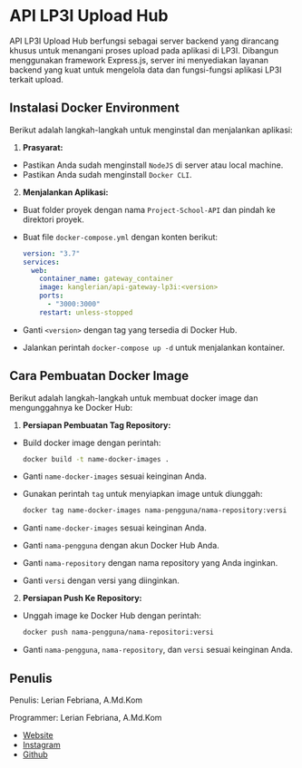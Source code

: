 # API LP3I Upload Hub

API LP3I Upload Hub berfungsi sebagai server backend yang dirancang khusus untuk menangani proses upload pada aplikasi di LP3I. Dibangun menggunakan framework Express.js, server ini menyediakan layanan backend yang kuat untuk mengelola data dan fungsi-fungsi aplikasi LP3I terkait upload.

## Instalasi Docker Environment

Berikut adalah langkah-langkah untuk menginstal dan menjalankan aplikasi:

1. **Prasyarat:**

  - Pastikan Anda sudah menginstall `NodeJS` di server atau local machine.
  - Pastikan Anda sudah menginstall `Docker CLI`.

2. **Menjalankan Aplikasi:**

  - Buat folder proyek dengan nama `Project-School-API` dan pindah ke direktori proyek.
  - Buat file `docker-compose.yml` dengan konten berikut:


      ```yml
      version: "3.7"
      services:
        web:
          container_name: gateway_container
          image: kanglerian/api-gateway-lp3i:<version>
          ports:
            - "3000:3000"
          restart: unless-stopped
      ```

  - Ganti `<version>` dengan tag yang tersedia di Docker Hub.
  - Jalankan perintah `docker-compose up -d` untuk menjalankan kontainer.

## Cara Pembuatan Docker Image

Berikut adalah langkah-langkah untuk membuat docker image dan mengunggahnya ke Docker Hub:

1. **Persiapan Pembuatan Tag Repository:**

  - Build docker image dengan perintah:


    ```bash
    docker build -t name-docker-images .
    ```

  - Ganti `name-docker-images` sesuai keinginan Anda.
  - Gunakan perintah `tag` untuk menyiapkan image untuk diunggah:


    ```bash
    docker tag name-docker-images nama-pengguna/nama-repository:versi
    ```

  - Ganti `name-docker-images` sesuai keinginan Anda.
  - Ganti `nama-pengguna` dengan akun Docker Hub Anda.
  - Ganti `nama-repository` dengan nama repository yang Anda inginkan.
  - Ganti `versi` dengan versi yang diinginkan.

2. **Persiapan Push Ke Repository:**

  - Unggah image ke Docker Hub dengan perintah:


    ```bash
    docker push nama-pengguna/nama-repositori:versi
    ```

  - Ganti `nama-pengguna`, `nama-repository`, dan `versi` sesuai keinginan Anda.

## Penulis

Penulis: Lerian Febriana, A.Md.Kom

Programmer: Lerian Febriana, A.Md.Kom

  - [Website](https://kanglerian.vercel.app)
  - [Instagram](https://instagram.com/kanglerian)
  - [Github](https://github.com/kanglerian)